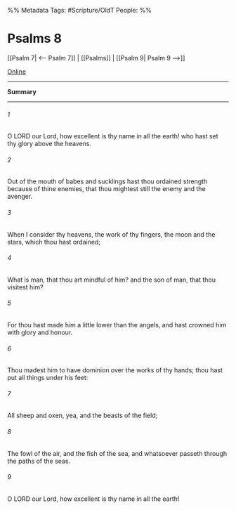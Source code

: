 

%% Metadata
Tags: #Scripture/OldT
People: 
%%
# Psalms 8
[[Psalm 7| <-- Psalm 7]] | [[Psalms]] | [[Psalm 9| Psalm 9 -->]]

[Online](https://churchofjesuschrist.org/study/scriptures/ot/ps/8?lang=eng)

---
__Summary__



---

###### 1
O LORD our Lord, how excellent is thy name in all the earth!  who hast set thy glory above the heavens.
###### 2
Out of the mouth of babes and sucklings hast thou ordained strength because of thine enemies, that thou mightest still the enemy and the avenger.
###### 3
When I consider thy heavens, the work of thy fingers, the moon and the stars, which thou hast ordained;
###### 4
What is man, that thou art mindful of him?  and the son of man, that thou visitest him?
###### 5
For thou hast made him a little lower than the angels, and hast crowned him with glory and honour.
###### 6
Thou madest him to have dominion over the works of thy hands; thou hast put all things under his feet:
###### 7
All sheep and oxen, yea, and the beasts of the field;
###### 8
The fowl of the air, and the fish of the sea, and whatsoever passeth through the paths of the seas.
###### 9
O LORD our Lord, how excellent is thy name in all the earth!



